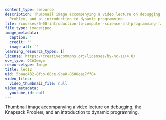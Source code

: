 ```yaml
---
content_type: resource
description: Thumbnail image accompanying a video lecture on debugging, the Knapsack
  Problem, and an introduction to dynamic programming.
file: /courses/6-00-introduction-to-computer-science-and-programming-fall-2008/5baac4328fbb68ce9ba88608eae7ff84_lec12.jpg
file_type: image/jpeg
image_metadata:
  caption: ''
  credit: ''
  image-alt: ''
learning_resource_types: []
license: https://creativecommons.org/licenses/by-nc-sa/4.0/
ocw_type: OCWImage
resourcetype: Image
title: lec12
uid: 5baac432-8fbb-68ce-9ba8-8608eae7ff84
video_files:
  video_thumbnail_file: null
video_metadata:
  youtube_id: null
---
```

Thumbnail image accompanying a video lecture on debugging, the Knapsack Problem, and an introduction to dynamic programming.